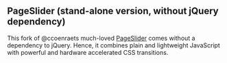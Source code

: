 ## PageSlider (stand-alone version, without jQuery dependency)
This fork of @ccoenraets much-loved [PageSlider](https://github.com/ccoenraets/PageSlider/) comes without a dependency to jQuery.
Hence, it combines plain and lightweight JavaScript with powerful and hardware accelerated CSS transitions.

